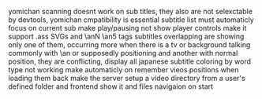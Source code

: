 yomichan scanning doesnt work on sub titles, they also are not selexctable by devtools, yomichan cmpatibility is essential
subtitle list must automaticly focus on current sub
make play/pausing not show player controls
make it support .ass SVGs and \anN \an5 tags
subtitles overlapping are showing only one of them, occurring more when there is a tv or background talking commonly with \an or supposedly positioning and another with normal position, they are conflicting, display all
japanese subtitle coloring by word type not working make automaticly on
remember vieos positions when loading them back
make the server setup a video directory from a user's defined folder and frontend show it and files navigaion on start